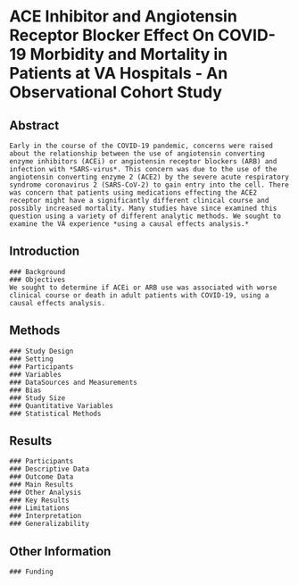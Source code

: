 # ACE Inhibitor and Angiotensin Receptor Blocker Effect On COVID-19 Morbidity and Mortality in Patients at VA Hospitals - An Observational Cohort Study

<!---
Note that italics, for now, denote items that need revision
--->
## Abstract
    Early in the course of the COVID-19 pandemic, concerns were raised about the relationship between the use of angiotensin converting enzyme inhibitors (ACEi) or angiotensin receptor blockers (ARB) and infection with *SARS-virus*. This concern was due to the use of the angiotensin converting enzyme 2 (ACE2) by the severe acute respiratory syndrome coronavirus 2 (SARS-CoV-2) to gain entry into the cell. There was concern that patients using medications effecting the ACE2 receptor might have a significantly different clinical course and possibly increased mortality. Many studies have since examined this question using a variety of different analytic methods. We sought to examine the VA experience *using a causal effects analysis.*
## Introduction
    ### Background
    ### Objectives
    We sought to determine if ACEi or ARB use was associated with worse clinical course or death in adult patients with COVID-19, using a causal effects analysis.
## Methods
    ### Study Design 
    ### Setting
    ### Participants
    ### Variables
    ### DataSources and Measurements
    ### Bias
    ### Study Size
    ### Quantitative Variables
    ### Statistical Methods
## Results
    ### Participants
    ### Descriptive Data
    ### Outcome Data
    ### Main Results
    ### Other Analysis
    ### Key Results
    ### Limitations
    ### Interpretation
    ### Generalizability
## Other Information
    ### Funding
